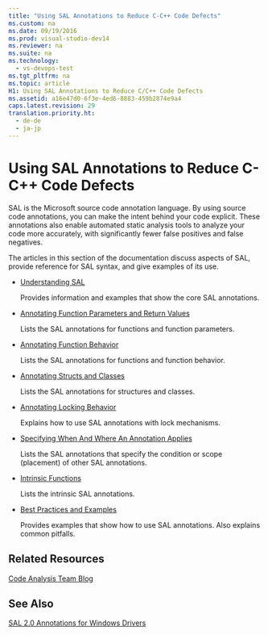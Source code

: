 ```yaml
---
title: "Using SAL Annotations to Reduce C-C++ Code Defects"
ms.custom: na
ms.date: 09/19/2016
ms.prod: visual-studio-dev14
ms.reviewer: na
ms.suite: na
ms.technology: 
  - vs-devops-test
ms.tgt_pltfrm: na
ms.topic: article
H1: Using SAL Annotations to Reduce C/C++ Code Defects
ms.assetid: a16e47d0-6f3e-4ed6-8883-459b2874e9a4
caps.latest.revision: 29
translation.priority.ht: 
  - de-de
  - ja-jp
---
```

# Using SAL Annotations to Reduce C-C++ Code Defects
SAL is the Microsoft source code annotation language. By using source code annotations, you can make the intent behind your code explicit. These annotations also enable automated static analysis tools to analyze your code more accurately, with significantly fewer false positives and false negatives.  
  
 The articles in this section of the documentation discuss aspects of SAL, provide reference for SAL syntax, and give examples of its use.  
  
-   [Understanding SAL](../vs140/Understanding-SAL.md)  
  
     Provides information and examples that show the core SAL annotations.  
  
-   [Annotating Function Parameters and Return Values](../vs140/Annotating-Function-Parameters-and-Return-Values.md)  
  
     Lists the SAL annotations for functions and function parameters.  
  
-   [Annotating Function Behavior](../vs140/Annotating-Function-Behavior.md)  
  
     Lists the SAL annotations for functions and function behavior.  
  
-   [Annotating Structs and Classes](../vs140/Annotating-Structs-and-Classes.md)  
  
     Lists the SAL annotations for structures and classes.  
  
-   [Annotating Locking Behavior](../vs140/Annotating-Locking-Behavior.md)  
  
     Explains how to use SAL annotations with lock mechanisms.  
  
-   [Specifying When And Where An Annotation Applies](../vs140/Specifying-When-and-Where-an-Annotation-Applies.md)  
  
     Lists the SAL annotations that specify the condition or scope (placement) of other SAL annotations.  
  
-   [Intrinsic Functions](../vs140/Intrinsic-Functions.md)  
  
     Lists the intrinsic SAL annotations.  
  
-   [Best Practices and Examples](../vs140/Best-Practices-and-Examples--SAL-.md)  
  
     Provides examples that show how to use SAL annotations. Also explains common pitfalls.  
  
## Related Resources  
 [Code Analysis Team Blog](http://go.microsoft.com/fwlink/?LinkId=251197)  
  
## See Also  
 [SAL 2.0 Annotations for Windows Drivers](http://go.microsoft.com/fwlink/?LinkId=250979)